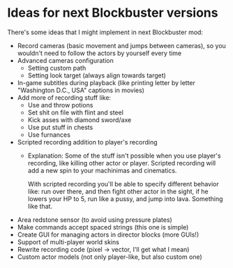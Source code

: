 # Ideas for next Blockbuster versions

There's some ideas that I might implement in next Blockbuster mod: 

* Record cameras (basic movement and jumps between cameras), so you wouldn't need
  to follow the actors by yourself every time
* Advanced cameras configuration
    * Setting custom path
    * Setting look target (always align towards target)
* In-game subtitles during playback (like printing letter by letter "Washington D.C., USA" captions in movies)
* Add more of recording stuff like:
    * Use and throw potions
    * Set shit on file with flint and steel
    * Kick asses with diamond sword/axe
    * Use put stuff in chests
    * Use furnances
* Scripted recording addition to player's recording
    * Explanation: Some of the stuff isn't possible when you use player's 
      recording, like killing other actor or player. Scripted recording will 
      add a new spin to your machinimas and cinematics. 
      
      With scripted recording you'll be able to specify different behavior like: 
      run over there, and then fight other actor in the sight, if he lowers your HP to 
      5, run like a pussy, and jump into lava. Something like that. 
* Area redstone sensor (to avoid using pressure plates)
* Make commands accept spaced strings (this one is simple)
* Create GUI for managing actors in director blocks (more GUIs!)
* Support of multi-player world skins
* Rewrite recording code (pixel -> vector, I'll get what I mean)
* Custom actor models (not only player-like, but also custom one)
